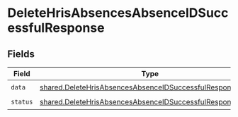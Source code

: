 # DeleteHrisAbsencesAbsenceIDSuccessfulResponse


## Fields

| Field                                                                                                                                    | Type                                                                                                                                     | Required                                                                                                                                 | Description                                                                                                                              |
| ---------------------------------------------------------------------------------------------------------------------------------------- | ---------------------------------------------------------------------------------------------------------------------------------------- | ---------------------------------------------------------------------------------------------------------------------------------------- | ---------------------------------------------------------------------------------------------------------------------------------------- |
| `data`                                                                                                                                   | [shared.DeleteHrisAbsencesAbsenceIDSuccessfulResponseData](../../models/shared/deletehrisabsencesabsenceidsuccessfulresponsedata.md)     | :heavy_check_mark:                                                                                                                       | N/A                                                                                                                                      |
| `status`                                                                                                                                 | [shared.DeleteHrisAbsencesAbsenceIDSuccessfulResponseStatus](../../models/shared/deletehrisabsencesabsenceidsuccessfulresponsestatus.md) | :heavy_check_mark:                                                                                                                       | N/A                                                                                                                                      |